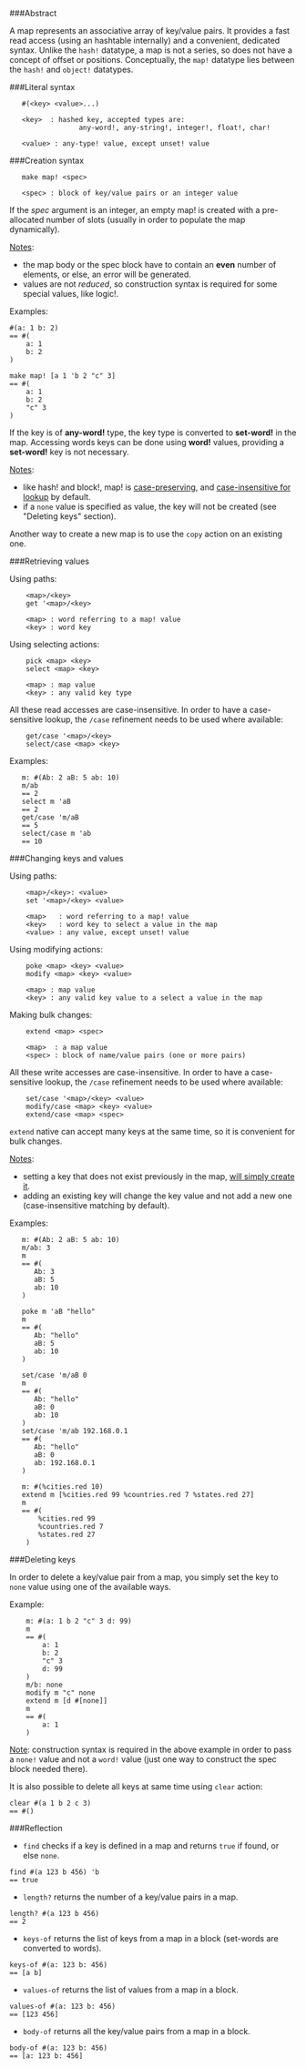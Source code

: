 ###Abstract

A map represents an associative array of key/value pairs. It provides a fast read access (using an hashtable internally) and a convenient, dedicated syntax. Unlike the `hash!` datatype, a map is not a series, so does not have a concept of offset or positions. Conceptually, the `map!` datatype lies between the `hash!` and `object!` datatypes.

###Literal syntax
```
   #(<key> <value>...)

   <key>  : hashed key, accepted types are:
                 any-word!, any-string!, integer!, float!, char!

   <value> : any-type! value, except unset! value
```
###Creation syntax
```
   make map! <spec>

   <spec> : block of key/value pairs or an integer value
```
If the _spec_ argument is an integer, an empty map! is created with a pre-allocated number of slots (usually in order to populate the map dynamically).

<u>Notes</u>: 
* the map body or the spec block have to contain an **even** number of elements, or else, an error will be generated. 
* values are not _reduced_, so construction syntax is required for some special values, like logic!.

Examples:
```
#(a: 1 b: 2)
== #(
    a: 1
    b: 2
)

make map! [a 1 'b 2 "c" 3]
== #(
    a: 1
    b: 2
    "c" 3
)
```
If the key is of **any-word!** type, the key type is converted to **set-word!** in the map. Accessing words keys can be done using **word!** values, providing a **set-word!** key is not necessary.

<u>Notes</u>: 
* like hash! and block!, map! is <u>case-preserving</u>, and <u>case-insensitive for lookup</u> by default.
* if a `none` value is specified as value, the key will not be created (see "Deleting keys" section).

Another way to create a new map is to use the `copy` action on an existing one.

###Retrieving values

Using paths:
```
    <map>/<key>
    get '<map>/<key>

    <map> : word referring to a map! value
    <key> : word key
```

Using selecting actions:
``` 
    pick <map> <key>
    select <map> <key>

    <map> : map value
    <key> : any valid key type
```
All these read accesses are case-insensitive. In order to have a case-sensitive lookup, the `/case` refinement needs to be used where available:
```
    get/case '<map>/<key>
    select/case <map> <key>
```
Examples:
```
   m: #(Ab: 2 aB: 5 ab: 10)
   m/ab
   == 2
   select m 'aB
   == 2
   get/case 'm/aB
   == 5
   select/case m 'ab
   == 10
```

###Changing keys and values

Using paths:
```
    <map>/<key>: <value>
    set '<map>/<key> <value>

    <map>   : word referring to a map! value
    <key>   : word key to select a value in the map
    <value> : any value, except unset! value
```

Using modifying actions:
``` 
    poke <map> <key> <value>
    modify <map> <key> <value>

    <map> : map value
    <key> : any valid key value to a select a value in the map
```
Making bulk changes:
```
    extend <map> <spec>

    <map>  : a map value
    <spec> : block of name/value pairs (one or more pairs)
```

All these write accesses are case-insensitive. In order to have a case-sensitive lookup, the `/case` refinement needs to be used where available:
```
    set/case '<map>/<key> <value>
    modify/case <map> <key> <value>
    extend/case <map> <spec>
```
`extend` native can accept many keys at the same time, so it is convenient for bulk changes.

<u>Notes</u>: 
* setting a key that does not exist previously in the map, <u>will simply create it</u>.
* adding an existing key will change the key value and not add a new one (case-insensitive matching by default).

Examples:
```
   m: #(Ab: 2 aB: 5 ab: 10)
   m/ab: 3
   m
   == #(
      Ab: 3
      aB: 5
      ab: 10
   )

   poke m 'aB "hello"
   m
   == #(
      Ab: "hello"
      aB: 5
      ab: 10
   )

   set/case 'm/aB 0
   m
   == #(
      Ab: "hello"
      aB: 0
      ab: 10
   )
   set/case 'm/ab 192.168.0.1
   == #(
      Ab: "hello"
      aB: 0
      ab: 192.168.0.1
   )
   
   m: #(%cities.red 10)
   extend m [%cities.red 99 %countries.red 7 %states.red 27]
   m
   == #(
	   %cities.red 99
	   %countries.red 7
	   %states.red 27
    )
```

###Deleting keys

In order to delete a key/value pair from a map, you simply set the key to `none` value using one of the available ways.

Example:
```
	m: #(a: 1 b 2 "c" 3 d: 99)
	m
	== #(
		a: 1
		b: 2
		"c" 3
		d: 99
	)
	m/b: none
	modify m "c" none
	extend m [d #[none]]
	m
	== #(
	    a: 1
	)
```
<u>Note</u>: construction syntax is required in the above example in order to pass a `none!` value and not a `word!` value (just one way to construct the spec block needed there).

It is also possible to delete all keys at same time using `clear` action:
```
clear #(a 1 b 2 c 3)
== #()
```

###Reflection

* `find` checks if a key is defined in a map and returns `true` if found, or else `none`.
```
find #(a 123 b 456) 'b
== true
```
* `length?` returns the number of a key/value pairs in a map.
```
length? #(a 123 b 456)
== 2
```
* `keys-of` returns the list of keys from a map in a block (set-words are converted to words).
```
keys-of #(a: 123 b: 456)
== [a b]
```
* `values-of` returns the list of values from a map in a block.
```
values-of #(a: 123 b: 456)
== [123 456]
```
* `body-of` returns all the key/value pairs from a map in a block.
```
body-of #(a: 123 b: 456)
== [a: 123 b: 456]
```